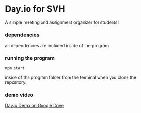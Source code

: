 # Day.io for SVH 
A simple meeting and assignment organizer for students! 
### dependencies 
all dependencies are included inside of the program 
### running the program 
``` 
npm start
 ```
inside of the program folder from the terminal when you clone the repository.

### demo video

[Day.io Demo on Google Drive](https://drive.google.com/file/d/1ugJdsrRmCEknk9XmDckLfozjkkSyRhX3/view?usp=sharing)
